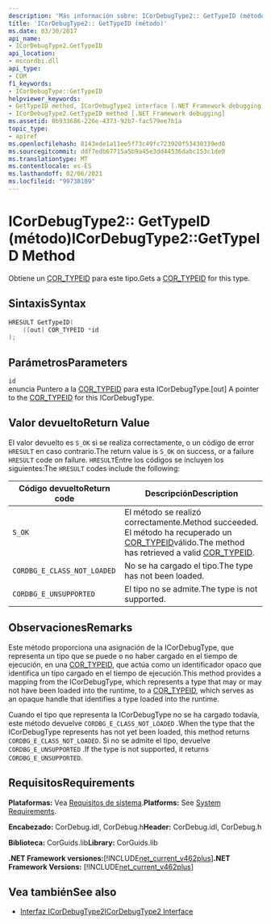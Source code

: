 ```yaml
---
description: 'Más información sobre: ICorDebugType2:: GetTypeID (método)'
title: 'ICorDebugType2:: GetTypeID (método)'
ms.date: 03/30/2017
api_name:
- ICorDebugType2.GetTypeID
api_location:
- mscordbi.dll
api_type:
- COM
f1_keywords:
- ICorDebugType::GetTypeID
helpviewer_keywords:
- GetTypeID method, ICorDebugType2 interface [.NET Framework debugging]
- ICorDebugType2.GetTypeID method [.NET Framework debugging]
ms.assetid: 0b933686-226e-4373-92b7-fac579ee7b1a
topic_type:
- apiref
ms.openlocfilehash: 8143ede1a11ee5f73c49fc723920f53430339ed0
ms.sourcegitcommit: ddf7edb67715a5b9a45e3dd44536dabc153c1de0
ms.translationtype: MT
ms.contentlocale: es-ES
ms.lasthandoff: 02/06/2021
ms.locfileid: "99738109"
---
```

# <a name="icordebugtype2gettypeid-method"></a><span data-ttu-id="6279f-103">ICorDebugType2:: GetTypeID (método)</span><span class="sxs-lookup"><span data-stu-id="6279f-103">ICorDebugType2::GetTypeID Method</span></span>

<span data-ttu-id="6279f-104">Obtiene un [COR_TYPEID](cor-typeid-structure.md) para este tipo.</span><span class="sxs-lookup"><span data-stu-id="6279f-104">Gets a [COR_TYPEID](cor-typeid-structure.md) for this type.</span></span>  
  
## <a name="syntax"></a><span data-ttu-id="6279f-105">Sintaxis</span><span class="sxs-lookup"><span data-stu-id="6279f-105">Syntax</span></span>  
  
```cpp  
HRESULT GetTypeID(  
    ([out] COR_TYPEID *id  
);  
```  
  
## <a name="parameters"></a><span data-ttu-id="6279f-106">Parámetros</span><span class="sxs-lookup"><span data-stu-id="6279f-106">Parameters</span></span>  

 `id`  
 <span data-ttu-id="6279f-107">enuncia Puntero a la [COR_TYPEID](cor-typeid-structure.md) para esta ICorDebugType.</span><span class="sxs-lookup"><span data-stu-id="6279f-107">[out] A pointer to the [COR_TYPEID](cor-typeid-structure.md) for this ICorDebugType.</span></span>  
  
## <a name="return-value"></a><span data-ttu-id="6279f-108">Valor devuelto</span><span class="sxs-lookup"><span data-stu-id="6279f-108">Return Value</span></span>  

 <span data-ttu-id="6279f-109">El valor devuelto es `S_OK` si se realiza correctamente, o un código de error `HRESULT` en caso contrario.</span><span class="sxs-lookup"><span data-stu-id="6279f-109">The return value is `S_OK` on success, or a failure `HRESULT` code on failure.</span></span> <span data-ttu-id="6279f-110">`HRESULT`Entre los códigos se incluyen los siguientes:</span><span class="sxs-lookup"><span data-stu-id="6279f-110">The `HRESULT` codes include the following:</span></span>  
  
|<span data-ttu-id="6279f-111">Código devuelto</span><span class="sxs-lookup"><span data-stu-id="6279f-111">Return code</span></span>|<span data-ttu-id="6279f-112">Descripción</span><span class="sxs-lookup"><span data-stu-id="6279f-112">Description</span></span>|  
|-----------------|-----------------|  
|`S_OK`|<span data-ttu-id="6279f-113">El método se realizó correctamente.</span><span class="sxs-lookup"><span data-stu-id="6279f-113">Method succeeded.</span></span> <span data-ttu-id="6279f-114">El método ha recuperado un [COR_TYPEID](cor-typeid-structure.md)válido.</span><span class="sxs-lookup"><span data-stu-id="6279f-114">The method has retrieved a valid [COR_TYPEID](cor-typeid-structure.md).</span></span>|  
|`CORDBG_E_CLASS_NOT_LOADED`|<span data-ttu-id="6279f-115">No se ha cargado el tipo.</span><span class="sxs-lookup"><span data-stu-id="6279f-115">The type has not been loaded.</span></span>|  
|`CORDBG_E_UNSUPPORTED`|<span data-ttu-id="6279f-116">El tipo no se admite.</span><span class="sxs-lookup"><span data-stu-id="6279f-116">The type is not supported.</span></span>|  
  
## <a name="remarks"></a><span data-ttu-id="6279f-117">Observaciones</span><span class="sxs-lookup"><span data-stu-id="6279f-117">Remarks</span></span>  

 <span data-ttu-id="6279f-118">Este método proporciona una asignación de la ICorDebugType, que representa un tipo que se puede o no haber cargado en el tiempo de ejecución, en una [COR_TYPEID](cor-typeid-structure.md), que actúa como un identificador opaco que identifica un tipo cargado en el tiempo de ejecución.</span><span class="sxs-lookup"><span data-stu-id="6279f-118">This method provides a mapping from the ICorDebugType, which represents a type that may or may not have been loaded into the runtime, to a [COR_TYPEID](cor-typeid-structure.md), which serves as an opaque handle that identifies a type loaded into the runtime.</span></span>  
  
 <span data-ttu-id="6279f-119">Cuando el tipo que representa la ICorDebugType no se ha cargado todavía, este método devuelve `CORDBG_E_CLASS_NOT_LOADED` .</span><span class="sxs-lookup"><span data-stu-id="6279f-119">When the type that the ICorDebugType represents has not yet been loaded, this method returns `CORDBG_E_CLASS_NOT_LOADED`.</span></span>  <span data-ttu-id="6279f-120">Si no se admite el tipo, devuelve `CORDBG_E_UNSUPPORTED` .</span><span class="sxs-lookup"><span data-stu-id="6279f-120">If the type is not supported, it returns `CORDBG_E_UNSUPPORTED`.</span></span>  
  
## <a name="requirements"></a><span data-ttu-id="6279f-121">Requisitos</span><span class="sxs-lookup"><span data-stu-id="6279f-121">Requirements</span></span>  

 <span data-ttu-id="6279f-122">**Plataformas:** Vea [Requisitos de sistema](../../get-started/system-requirements.md).</span><span class="sxs-lookup"><span data-stu-id="6279f-122">**Platforms:** See [System Requirements](../../get-started/system-requirements.md).</span></span>  
  
 <span data-ttu-id="6279f-123">**Encabezado:** CorDebug.idl, CorDebug.h</span><span class="sxs-lookup"><span data-stu-id="6279f-123">**Header:** CorDebug.idl, CorDebug.h</span></span>  
  
 <span data-ttu-id="6279f-124">**Biblioteca:** CorGuids.lib</span><span class="sxs-lookup"><span data-stu-id="6279f-124">**Library:** CorGuids.lib</span></span>  
  
 <span data-ttu-id="6279f-125">**.NET Framework versiones:**[!INCLUDE[net_current_v462plus](../../../../includes/net-current-v462plus-md.md)]</span><span class="sxs-lookup"><span data-stu-id="6279f-125">**.NET Framework Versions:** [!INCLUDE[net_current_v462plus](../../../../includes/net-current-v462plus-md.md)]</span></span>  
  
## <a name="see-also"></a><span data-ttu-id="6279f-126">Vea también</span><span class="sxs-lookup"><span data-stu-id="6279f-126">See also</span></span>

- [<span data-ttu-id="6279f-127">Interfaz ICorDebugType2</span><span class="sxs-lookup"><span data-stu-id="6279f-127">ICorDebugType2 Interface</span></span>](icordebugtype2-interface.md)
